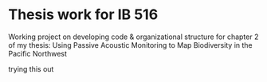 # Thesis work for IB 516
Working project on developing code &amp; organizational structure for chapter 2 of my thesis: Using Passive Acoustic Monitoring to Map Biodiversity in the Pacific Northwest

trying this out